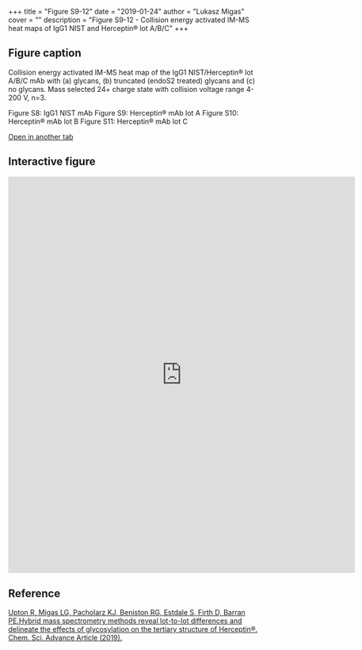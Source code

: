 +++
title = "Figure S9-12"
date = "2019-01-24"
author = "Lukasz Migas"
cover = ""
description = "Figure S9-12 - Collision energy activated IM-MS heat maps of IgG1 NIST and Herceptin® lot A/B/C"
+++

## Figure caption

Collision energy activated IM-MS heat map of the IgG1 NIST/Herceptin® lot A/B/C mAb with (a) glycans, (b) truncated (endoS2 treated) glycans and (c) no glycans. Mass selected 24+ charge state with collision voltage range 4-200 V, n=3.

Figure S8: IgG1 NIST mAb
Figure S9: Herceptin® mAb lot A
Figure S10: Herceptin® mAb lot B
Figure S11: Herceptin® mAb lot C

[Open in another tab](https://upton-herceptin-2019.netlify.app/assets/Figure_S9-12.html)

## Interactive figure

<iframe
    width="700"
    frameborder="0"
    height="800"
    src="https://upton-herceptin-2019.netlify.app/assets/Figure_S9-12.html"
    style="background: #FFFFFF;"
></iframe>

## Reference

[Upton R, Migas LG, Pacholarz KJ, Beniston RG, Estdale S, Firth D, Barran PE.Hybrid mass spectrometry methods reveal lot-to-lot differences and delineate the effects of glycosylation on the tertiary structure of Herceptin®. Chem. Sci. Advance Article (2019).](https://pubs.rsc.org/en/content/articlepdf/2019/sc/c8sc05029e)